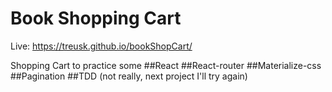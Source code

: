 # Book Shopping Cart

Live: https://treusk.github.io/bookShopCart/

Shopping Cart to practice some 
##React 
##React-router
##Materialize-css
##Pagination
##TDD (not really, next project I'll try again)




